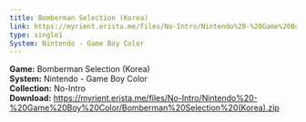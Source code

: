 ```yaml
---
title: Bomberman Selection (Korea)
link: https://myrient.erista.me/files/No-Intro/Nintendo%20-%20Game%20Boy%20Color/Bomberman%20Selection%20(Korea).zip
type: single1
System: Nintendo - Game Boy Color
---
```

<b>Game:</b> Bomberman Selection (Korea)<br>
<b>System:</b> Nintendo - Game Boy Color<br>
<b>Collection:</b> No-Intro<br>
<b>Download:</b> https://myrient.erista.me/files/No-Intro/Nintendo%20-%20Game%20Boy%20Color/Bomberman%20Selection%20(Korea).zip